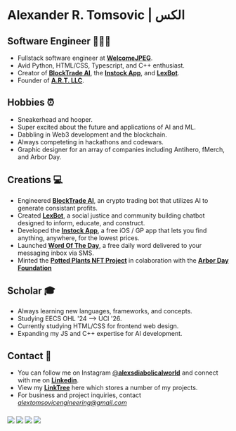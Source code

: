 # Alexander R. Tomsovic | الکس


## Software Engineer 👨🏻‍💻
- Fullstack software engineer at [**WelcomeJPEG**](https://welcomejpeg.com). 
- Avid Python, HTML/CSS, Typescript, and C++ enthusiast.
- Creator of [**BlockTrade AI**](https://blocktradeai.com), the [**Instock App**](https://instockapp.org), and [**LexBot**](https://lexbot.org).
- Founder of [**A.R.T. LLC**](https://alextomsovic1.wixsite.com/artcorp).

## Hobbies ⏰
- Sneakerhead and hooper.
- Super excited about the future and applications of AI and ML.
- Dabbling in Web3 development and the blockchain.
- Always competeting in hackathons and codewars.
- Graphic designer for an array of companies including Antihero, fMerch, and Arbor Day.

## Creations 💻
- Engineered [**BlockTrade AI**](https://blocktradeai.com), an crypto trading bot that utilizes AI to generate consistant profits. 
- Created [**LexBot**](https://lexbot.org), a social justice and community building chatbot designed to inform, educate, and construct.
- Developed the [**Instock App**](https://instockapp.org), a free iOS / GP app that lets you find anything, anywhere, for the lowest prices.
- Launched [**Word Of The Day**](https://linktr.ee/wordtoday), a free daily word delivered to your messaging inbox via SMS.
- Minted the [**Potted Plants NFT Project**](https://opensea.io/pottedplantsnft) in colaboration with the [**Arbor Day Foundation**](https://www.arborday.org/) 

## Scholar 🎓
- Always learning new languages, frameworks, and concepts.
- Studying EECS OHL '24 --> UCI '26.
- Currently studying HTML/CSS for frontend web design. 
- Expanding my JS and C++ expertise for AI development. 

## Contact 📩
- You can follow me on Instagram [@**alexsdiabolicalworld**](https://instagram.com/alexsdiabolicalworld) and connect with me on [**Linkedin**](www.linkedin.com/in/alexandertomsovic).
- View my [**LinkTree**](https://linktr.ee/alextomsovic) here which stores a number of my projects. 
- For business and project inquiries, contact *alextomsovicengineering@gmail.com*

###
![](https://komarev.com/ghpvc/?username=alexandertomsovic&style=flat-square&color=ff0000)
[![](https://img.shields.io/static/v1?label=Instock+Users&style=flat-square&message=11,291&color=3E77B6)](https://instockapp.org)
[![](https://img.shields.io/static/v1?label=BlockTrade+AI+Trades+Executed&style=flat-square&message=2,313,005&color=421C52)](https://blocktradeai.com)
[![](https://img.shields.io/static/v1?label=Trees+Planted+With+Potted+Plants+Project&style=flat-square&message=211&color=brightgreen)](https://arborday.org)
